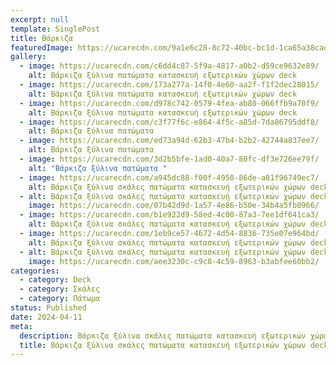 ```yaml
---
excerpt: null
template: SinglePost
title: Βάρκιζα
featuredImage: https://ucarecdn.com/9a1e6c28-8c72-40bc-bc1d-1ca65a38cad0/
gallery:
  - image: https://ucarecdn.com/c6dd4c87-5f9a-4817-a0b2-d59ce9632e89/
    alt: Βάρκιζα ξύλινα πατώματα κατασκευή εξωτερικών χώρων deck
  - image: https://ucarecdn.com/173a277a-14f0-4e60-aa2f-f1f2dec28015/
    alt: Βάρκιζα ξύλινα πατώματα κατασκευή εξωτερικών χώρων deck
  - image: https://ucarecdn.com/d978c742-0579-4fea-ab80-066ffb9a70f9/
    alt: Βάρκιζα ξύλινα πατώματα κατασκευή εξωτερικών χώρων deck
  - image: https://ucarecdn.com/c3f77f6c-e864-4f5c-a85d-7da86795ddf8/
    alt: Βάρκιζα ξύλινα πατώματα
  - image: https://ucarecdn.com/ed73a94d-62b3-47b4-b2b2-42744a837ee7/
    alt: Βάρκιζα ξύλινα πατώματα
  - image: https://ucarecdn.com/3d2b5bfe-1ad0-40a7-80fc-df3e726ee79f/
    alt: "Βάρκιζα ξύλινα πατώματα "
  - image: https://ucarecdn.com/a945dc88-f00f-4958-86de-a81f96749ec7/
    alt: Βάρκιζα ξύλινα σκάλες πατώματα κατασκευή εξωτερικών χώρων deck
  - alt: Βάρκιζα ξύλινα σκάλες πατώματα κατασκευή εξωτερικών χώρων deck
    image: https://ucarecdn.com/07b42d9d-1a57-4e86-b50e-34b4a5fb0966/
  - image: https://ucarecdn.com/b1e922d9-58ed-4c00-87a3-7ee1df641ca3/
    alt: Βάρκιζα ξύλινα σκάλες πατώματα κατασκευή εξωτερικών χώρων deck
  - image: https://ucarecdn.com/1eb9ce57-4672-4d54-8836-735e07e964bd/
    alt: Βάρκιζα ξύλινα σκάλες πατώματα κατασκευή εξωτερικών χώρων deck
  - alt: Βάρκιζα ξύλινα σκάλες πατώματα κατασκευή εξωτερικών χώρων deck
    image: https://ucarecdn.com/aee3230c-c9c8-4c59-8963-b3abfee60bb2/
categories:
  - category: Deck
  - category: Σκάλες
  - category: Πάτωμα
status: Published
date: 2024-04-11
meta:
  description: Βάρκιζα ξύλινα σκάλες πατώματα κατασκευή εξωτερικών χώρων deck
  title: Βάρκιζα ξύλινα σκάλες πατώματα κατασκευή εξωτερικών χώρων deck
---
```

